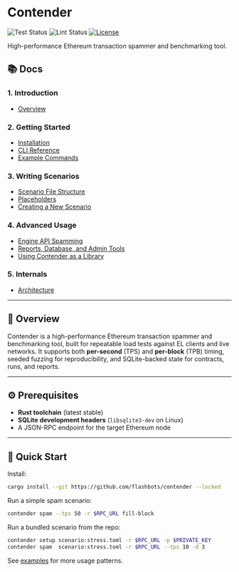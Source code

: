 # Contender

![Test Status](https://github.com/flashbots/contender/actions/workflows/test.yml/badge.svg)
![Lint Status](https://github.com/flashbots/contender/actions/workflows/lint.yml/badge.svg)
[![License](https://img.shields.io/github/license/flashbots/contender)](./LICENSE)

High-performance Ethereum transaction spammer and benchmarking tool.

## 📚 Docs

### 1. Introduction
- [Overview](docs/overview.md)

### 2. Getting Started
- [Installation](docs/installation.md)
- [CLI Reference](docs/cli.md)
- [Example Commands](docs/examples.md)

### 3. Writing Scenarios
- [Scenario File Structure](docs/scenarios.md)
- [Placeholders](docs/placeholders.md)
- [Creating a New Scenario](docs/creating_scenarios.md)

### 4. Advanced Usage
- [Engine API Spamming](docs/engine-api.md)
- [Reports, Database, and Admin Tools](docs/reports-db-admin.md)
- [Using Contender as a Library](docs/library-usage.md)

### 5. Internals
- [Architecture](docs/architecture.md)

---

## 📝 Overview

Contender is a high-performance Ethereum transaction spammer and benchmarking tool, built for repeatable load tests against EL clients and live networks.
It supports both **per-second** (TPS) and **per-block** (TPB) timing, seeded fuzzing for reproducibility, and SQLite-backed state for contracts, runs, and reports.

---

## ⚙️ Prerequisites

- **Rust toolchain** (latest stable)
- **SQLite development headers** (`libsqlite3-dev` on Linux)
- A JSON-RPC endpoint for the target Ethereum node

---

## 🚀 Quick Start

Install:
```bash
cargo install --git https://github.com/flashbots/contender --locked
```

Run a simple spam scenario:
```bash
contender spam --tps 50 -r $RPC_URL fill-block
```

Run a bundled scenario from the repo:
```bash
contender setup scenario:stress.toml -r $RPC_URL -p $PRIVATE_KEY
contender spam  scenario:stress.toml -r $RPC_URL --tps 10 -d 3
```

See [examples](docs/examples.md) for more usage patterns.
